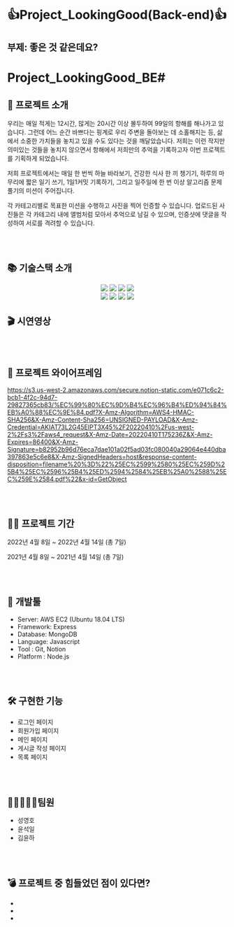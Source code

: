 
# 👍Project_LookingGood(Back-end)👍 

## 부제: 좋은 것 같은데요?

# Project_LookingGood_BE# 



## 👋 프로젝트 소개
우리는 매일 적게는 12시간, 많게는 20시간 이상 몰두하여 99일의 항해를 해나가고 있습니다. 그런데 어느 순간 바쁘다는 핑계로 우리 주변을 돌아보는 데 소홀해지는 등, 삶에서 소중한 가치들을 놓치고 있을 수도 있다는 것을 깨달았습니다. 저희는 이런 작지만 의미있는 것들을 놓치지 않으면서 항해에서 저희만의 추억을 기록하고자 이번 프로젝트를 기획하게 되었습니다.

저희 프로젝트에서는 매일 한 번씩 하늘 바라보기, 건강한 식사 한 끼 챙기기, 하루의 마무리에 짧은 일기 쓰기, 1일1커밋 기록하기, 그리고 일주일에 한 번 이상 알고리즘 문제 풀기의 미션이 주어집니다.

각 카테고리별로 목표한 미션을 수행하고 사진을 찍어 인증할 수 있습니다.  업로드된 사진들은 각 카테고리 내에 앨범처럼 모아서 추억으로 남길 수 있으며, 인증샷에 댓글을 작성하여 서로를 격려할 수 있습니다.

<br/>
<br/>

## 📚 기술스택 소개

<div align=center>

<p align="center">

<img src="https://img.shields.io/badge/javascript-F7DF1E?style=for-the-badge&logo=javascript&logoColor=black"> 
<img src="https://img.shields.io/badge/mongoDB-47A248?style=for-the-badge&logo=MongoDB&logoColor=white"> 
<img src="https://img.shields.io/badge/node.js-339933?style=for-the-badge&logo=Node.js&logoColor=white">
<img src="https://img.shields.io/badge/express-000000?style=for-the-badge&logo=express&logoColor=white">

  <br>


<img src="https://img.shields.io/badge/linux-FCC624?style=for-the-badge&logo=linux&logoColor=black">
<img src="https://img.shields.io/badge/amazonaws-232F3E?style=for-the-badge&logo=amazonaws&logoColor=white">
<img src="https://img.shields.io/badge/github-181717?style=for-the-badge&logo=github&logoColor=white">
<img src="https://img.shields.io/badge/git-F05032?style=for-the-badge&logo=git&logoColor=white">

  <br>
</div>

  
  ## 🎬 시연영상


<br/>
<br/>

## 🎨 프로젝트 와이어프레임
  https://s3.us-west-2.amazonaws.com/secure.notion-static.com/e071c6c2-bcb1-4f2c-94d7-29827365cb83/%EC%99%80%EC%9D%B4%EC%96%B4%ED%94%84%EB%A0%88%EC%9E%84.pdf?X-Amz-Algorithm=AWS4-HMAC-SHA256&X-Amz-Content-Sha256=UNSIGNED-PAYLOAD&X-Amz-Credential=AKIAT73L2G45EIPT3X45%2F20220410%2Fus-west-2%2Fs3%2Faws4_request&X-Amz-Date=20220410T175236Z&X-Amz-Expires=86400&X-Amz-Signature=b82952b96d76eca7dae101a02f5ad03fc080040a29064e440dba397863e5c6e8&X-Amz-SignedHeaders=host&response-content-disposition=filename%20%3D%22%25EC%2599%2580%25EC%259D%25B4%25EC%2596%25B4%25ED%2594%2584%25EB%25A0%2588%25EC%259E%2584.pdf%22&x-id=GetObject


<br/>
<br/>

## 👨‍💻 프로젝트 기간


2022년 4월 8일 ~ 2022년 4월 14일 (총 7일)

2021년 4월 8일 ~ 2021년 4월 14일 (총 7일)


<br/>
<br/>

## 🔨 개발툴

-   Server: AWS EC2 (Ubuntu 18.04 LTS)
-   Framework: Express 
-   Database: MongoDB
-   Language: Javascript
-   Tool : Git, Notion
-   Platform : Node.js

<br/>
<br/>
  
  ## 🛠 구현한 기능 
  - 로그인 페이지
  - 회원가입 페이지
  - 메인 페이지
  - 게시글 작성 페이지
  - 목록 페이지
 


<br/>
<br/>

## 👨🏻‍🤝‍👨🏻팀원

-   성영호
-   윤석일
-   김윤하


<br/>
<br/>

## 💣 프로젝트 중 힘들었던 점이 있다면?

-   
-   
-
